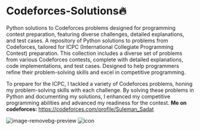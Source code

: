 # Codeforces-Solutions🔥
Python solutions to Codeforces problems designed for programming contest preparation, featuring diverse challenges, detailed explanations, and test cases.
A repository of Python solutions to problems from Codeforces, tailored for ICPC (International Collegiate Programming Contest) preparation. This collection includes a diverse set of problems from various Codeforces contests, complete with detailed explanations, code implementations, and test cases. Designed to help programmers refine their problem-solving skills and excel in competitive programming.

To prepare for the ICPC, I tackled a variety of Codeforces problems, honing my problem-solving skills with each challenge. By solving these problems in Python and documenting my solutions, I enhanced my competitive programming abilities and advanced my readiness for the contest.
**Me on codeforces:**
https://codeforces.com/profile/Suleman_Sadat

![image-removebg-preview](https://github.com/user-attachments/assets/7c693c86-dbd4-4016-9e5e-ad16986076a3)
![icon](https://github.com/user-attachments/assets/a1ee12fc-b20c-4414-8bdb-6219e8d252e6)
